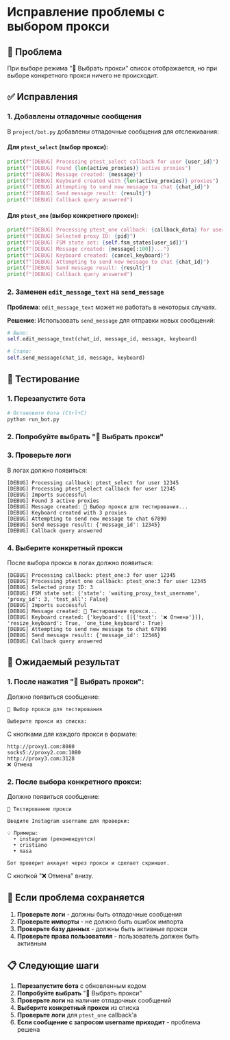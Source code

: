 # Исправление проблемы с выбором прокси

## 🐛 Проблема

При выборе режима "🎯 Выбрать прокси" список отображается, но при выборе конкретного прокси ничего не происходит.

## ✅ Исправления

### 1. Добавлены отладочные сообщения

В `project/bot.py` добавлены отладочные сообщения для отслеживания:

#### Для `ptest_select` (выбор прокси):
```python
print(f"[DEBUG] Processing ptest_select callback for user {user_id}")
print(f"[DEBUG] Found {len(active_proxies)} active proxies")
print(f"[DEBUG] Message created: {message}")
print(f"[DEBUG] Keyboard created with {len(active_proxies)} proxies")
print(f"[DEBUG] Attempting to send new message to chat {chat_id}")
print(f"[DEBUG] Send message result: {result}")
print(f"[DEBUG] Callback query answered")
```

#### Для `ptest_one` (выбор конкретного прокси):
```python
print(f"[DEBUG] Processing ptest_one callback: {callback_data} for user {user_id}")
print(f"[DEBUG] Selected proxy ID: {pid}")
print(f"[DEBUG] FSM state set: {self.fsm_states[user_id]}")
print(f"[DEBUG] Message created: {message[:100]}...")
print(f"[DEBUG] Keyboard created: {cancel_keyboard}")
print(f"[DEBUG] Attempting to send new message to chat {chat_id}")
print(f"[DEBUG] Send message result: {result}")
print(f"[DEBUG] Callback query answered")
```

### 2. Заменен `edit_message_text` на `send_message`

**Проблема**: `edit_message_text` может не работать в некоторых случаях.

**Решение**: Использовать `send_message` для отправки новых сообщений:

```python
# Было:
self.edit_message_text(chat_id, message_id, message, keyboard)

# Стало:
self.send_message(chat_id, message, keyboard)
```

## 🧪 Тестирование

### 1. Перезапустите бота

```bash
# Остановите бота (Ctrl+C)
python run_bot.py
```

### 2. Попробуйте выбрать "🎯 Выбрать прокси"

### 3. Проверьте логи

В логах должно появиться:

```
[DEBUG] Processing callback: ptest_select for user 12345
[DEBUG] Processing ptest_select callback for user 12345
[DEBUG] Imports successful
[DEBUG] Found 3 active proxies
[DEBUG] Message created: 🎯 Выбор прокси для тестирования...
[DEBUG] Keyboard created with 3 proxies
[DEBUG] Attempting to send new message to chat 67890
[DEBUG] Send message result: {'message_id': 12345}
[DEBUG] Callback query answered
```

### 4. Выберите конкретный прокси

После выбора прокси в логах должно появиться:

```
[DEBUG] Processing callback: ptest_one:3 for user 12345
[DEBUG] Processing ptest_one callback: ptest_one:3 for user 12345
[DEBUG] Selected proxy ID: 3
[DEBUG] FSM state set: {'state': 'waiting_proxy_test_username', 'proxy_id': 3, 'test_all': False}
[DEBUG] Imports successful
[DEBUG] Message created: 🧪 Тестирование прокси...
[DEBUG] Keyboard created: {'keyboard': [[{'text': '❌ Отмена'}]], 'resize_keyboard': True, 'one_time_keyboard': True}
[DEBUG] Attempting to send new message to chat 67890
[DEBUG] Send message result: {'message_id': 12346}
[DEBUG] Callback query answered
```

## 🚀 Ожидаемый результат

### 1. После нажатия "🎯 Выбрать прокси":

Должно появиться сообщение:
```
🎯 Выбор прокси для тестирования

Выберите прокси из списка:
```

С кнопками для каждого прокси в формате:
```
http://proxy1.com:8080
socks5://proxy2.com:1080
http://proxy3.com:3128
❌ Отмена
```

### 2. После выбора конкретного прокси:

Должно появиться сообщение:
```
🧪 Тестирование прокси

Введите Instagram username для проверки:

💡 Примеры:
  • instagram (рекомендуется)
  • cristiano
  • nasa

Бот проверит аккаунт через прокси и сделает скриншот.
```

С кнопкой "❌ Отмена" внизу.

## 🔧 Если проблема сохраняется

1. **Проверьте логи** - должны быть отладочные сообщения
2. **Проверьте импорты** - не должно быть ошибок импорта
3. **Проверьте базу данных** - должны быть активные прокси
4. **Проверьте права пользователя** - пользователь должен быть активным

## 📋 Следующие шаги

1. **Перезапустите бота** с обновленным кодом
2. **Попробуйте выбрать** "🎯 Выбрать прокси"
3. **Проверьте логи** на наличие отладочных сообщений
4. **Выберите конкретный прокси** из списка
5. **Проверьте логи** для `ptest_one` callback'а
6. **Если сообщение с запросом username приходит** - проблема решена
